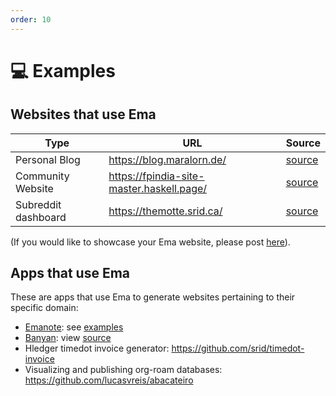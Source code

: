 ```yaml
---
order: 10
---
```


# 💻 Examples 

## Websites that use Ema

| Type                | URL                                       | Source                                              |
| ------------------- | ----------------------------------------- | --------------------------------------------------- |
| Personal Blog       | https://blog.maralorn.de/                 | [source](https://git.maralorn.de/blog)              |
| Community Website   | https://fpindia-site-master.haskell.page/ | [source](https://github.com/fpindia/fpindia-site)   |
| Subreddit dashboard | https://themotte.srid.ca/                 | [source](https://github.com/srid/TheMotteDashboard) |

(If you would like to showcase your Ema website, please post [here](https://github.com/srid/ema/discussions/new?category=show-and-tell)).

## Apps that use Ema

These are apps that use Ema to generate websites pertaining to their specific domain:

- [Emanote](https://emanote.srid.ca/): see [examples](https://emanote.srid.ca/examples)
- [Banyan](https://banyan.srid.ca): view [source](https://github.com/srid/banyan)
- Hledger timedot invoice generator: https://github.com/srid/timedot-invoice
- Visualizing and publishing org-roam databases: https://github.com/lucasvreis/abacateiro

